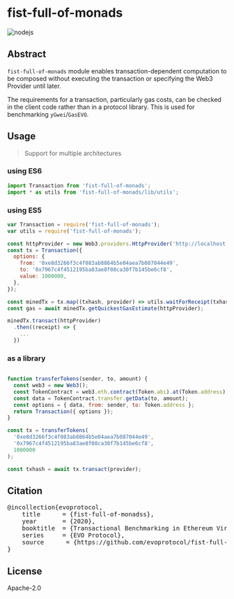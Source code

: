 
# fist-full-of-monads

![nodejs](https://github.com/evoprotocol/fist-full-of-monads/workflows/nodejs/badge.svg)


## Abstract

`fist-full-of-monads` module enables transaction-dependent computation to be composed without executing the transaction or specifying the Web3 Provider until later.

The requirements for a transaction, particularly gas costs, can be checked in the client code rather than in a protocol library. This is used for benchmarking `yGwei`/`GasEVO`.

## Usage

> Support for multiple architectures 

### using ES6

```javascript
import Transaction from 'fist-full-of-monads';
import * as utils from 'fist-full-of-monads/lib/utils';
```

### using ES5

```javascript
var Transaction = require('fist-full-of-monads');
var utils = require('fist-full-of-monads');

const httpProvider = new Web3.providers.HttpProvider('http://localhost:8545');
const tx = Transaction({
  options: {
    from: '0xe8d3266f3c4f083ab8864b5e04aea7b087044e49',
    to: '0x7967c4f4512195ba83ae8f08ca30f7b145be6cf8',
    value: 1000000,
  },
});

const minedTx = tx.map((txhash, provider) => utils.waitForReceipt(txhash, provider));
const gas = await minedTx.getQuickestGasEstimate(httpProvider);

minedTx.transact(httpProvider)
  .then((receipt) => {
    ...
  })
```

### as a library
```javascript

function transferTokens(sender, to, amount) {
  const web3 = new Web3();
  const TokenContract = web3.eth.contract(Token.abi).at(Token.address);
  const data = TokenContract.transfer.getData(to, amount);
  const options = { data, from: sender, to: Token.address };
  return Transaction({ options });
}

const tx = transferTokens(
  '0xe8d3266f3c4f083ab8864b5e04aea7b087044e49',
  '0x7967c4f4512195ba83ae8f08ca30f7b145be6cf8',
  1000000
);

const txhash = await tx.transact(provider);
```

## Citation
<pre>
@incollection{evoprotocol,
    title      = {fist-full-of-monadss},
    year       = {2020},
    booktitle  = {Transactional Benchmarking in Ethereum Virtual Machine},
    series     = {EVO Protocol},
    source      = {https://github.com/evoprotocol/fist-full-of-monads},
}
</pre>

## License

Apache-2.0
